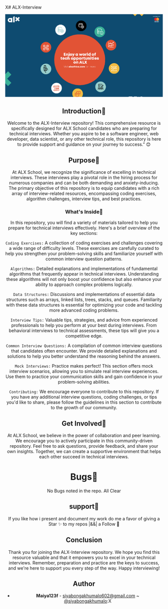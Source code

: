 X# ALX-Interview 
</hr>

![GitHub Logo](./images/interview.png)
<div align="center">
  
## Introduction:memo:
Welcome to the ALX-Interview repository! This comprehensive resource is specifically designed for ALX School candidates who are preparing for technical interviews. Whether you aspire to be a software engineer, web developer, data scientist, or any other technical role, this repository is here to provide support and guidance on your journey to success.” 😊

## Purpose:green_heart:
At ALX School, we recognize the significance of excelling in technical interviews. These interviews play a pivotal role in the hiring process for numerous companies and can be both demanding and anxiety-inducing. The primary objective of this repository is to equip candidates with a rich array of interview-related resources, encompassing coding exercises, algorithm challenges, interview tips, and best practices.

### What's Inside:pushpin:
In this repository, you will find a variety of materials tailored to help you prepare for technical interviews effectively. Here's a brief overview of the key sections:

`Coding Exercises:` A collection of coding exercises and challenges covering a wide range of difficulty levels. These exercises are carefully curated to help you strengthen your problem-solving skills and familiarize yourself with common interview question patterns.

`Algorithms:` Detailed explanations and implementations of fundamental algorithms that frequently appear in technical interviews. Understanding these algorithms will not only boost your confidence but also enhance your ability to approach complex problems logically.

`Data Structures:` Discussions and implementations of essential data structures such as arrays, linked lists, trees, stacks, and queues. Familiarity with these data structures is essential for optimizing your code and tackling more advanced coding problems.

`Interview Tips:` Valuable tips, strategies, and advice from experienced professionals to help you perform at your best during interviews. From behavioral interviews to technical assessments, these tips will give you a competitive edge.

`Common Interview Questions:` A compilation of common interview questions that candidates often encounter. We provide detailed explanations and solutions to help you better understand the reasoning behind the answers.

`Mock Interviews:` Practice makes perfect! This section offers mock interview scenarios, allowing you to simulate real interview experiences. Use them to practice your communication skills and gain confidence in your problem-solving abilities.

`Contributing:` We encourage everyone to contribute to this repository. If you have any additional interview questions, coding challenges, or tips you'd like to share, please follow the guidelines in this section to contribute to the growth of our community.

## Get Involved:busts_in_silhouette:
At ALX School, we believe in the power of collaboration and peer learning. We encourage you to actively participate in this community-driven repository. Feel free to ask questions, provide feedback, and share your own insights. Together, we can create a supportive environment that helps each other succeed in technical interviews.

# Bugs:bug:
No Bugs noted in the repo. All Clear

## support🎉
If you like how i present and document my work do me a favor of giving a Star ✨ to my repos |&&| a Follow 👥

## Conclusion
Thank you for joining the ALX-Interview repository. We hope you find this resource valuable and that it empowers you to excel in your technical interviews. Remember, preparation and practice are the keys to success, and we're here to support you every step of the way. Happy interviewing!


## Author
- **Maiya123f** - [siyabongakhumalo602@gmail.com](https://github.com/Masiya123f) ~ [@siyabongakhumalo](https://x.com/Siyabon92372611?t=9O4oE9Fzp5NNZ7WY-_Cnxw&s=09):X

